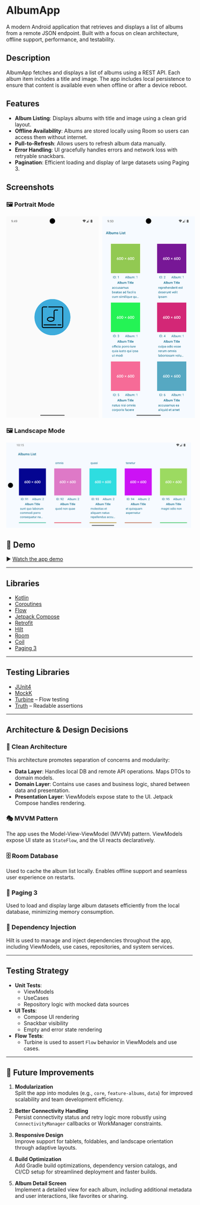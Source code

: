# AlbumApp

A modern Android application that retrieves and displays a list of albums from a remote JSON endpoint. Built with a focus on clean architecture, offline support, performance, and testability.

## Description

AlbumApp fetches and displays a list of albums using a REST API. Each album item includes a title and image. The app includes local persistence to ensure that content is available even when offline or after a device reboot.

## Features

- **Album Listing**: Displays albums with title and image using a clean grid layout.
- **Offline Availability**: Albums are stored locally using Room so users can access them without internet.
- **Pull-to-Refresh**: Allows users to refresh album data manually.
- **Error Handling**: UI gracefully handles errors and network loss with retryable snackbars.
- **Pagination**: Efficient loading and display of large datasets using Paging 3.

## Screenshots
### 🖼️ Portrait Mode

<div style="display: flex; gap: 10px;">
  <img src="media/screen1.png" alt="Album Grid" width="250"/>
  <img src="media/screen2.png" alt="Offline Mode" width="250"/>
</div>

### 🖼️ Landscape Mode

<img src="media/screen3.png" alt="Snackbar" width="500"/>

## 🎥 Demo

▶️ [Watch the app demo](media/appDemo.mp4)

---

##  Libraries

- [Kotlin](https://kotlinlang.org/)
- [Coroutines](https://kotlinlang.org/docs/coroutines-overview.html)
- [Flow](https://kotlinlang.org/api/kotlinx.coroutines/kotlinx-coroutines-core/kotlinx.coroutines.flow/-flow/)
- [Jetpack Compose](https://developer.android.com/jetpack/compose)
- [Retrofit](https://square.github.io/retrofit/)
- [Hilt](https://developer.android.com/training/dependency-injection/hilt-android)
- [Room](https://developer.android.com/training/data-storage/room)
- [Coil](https://coil-kt.github.io/coil/)
- [Paging 3](https://developer.android.com/topic/libraries/architecture/paging/v3-overview)

---

## Testing Libraries

- [JUnit4](https://junit.org/junit4/)
- [MockK](https://mockk.io/)
- [Turbine](https://github.com/cashapp/turbine) – Flow testing
- [Truth](https://truth.dev/) – Readable assertions

---

## Architecture & Design Decisions

### 🧱 Clean Architecture
This architecture promotes separation of concerns and modularity:

- **Data Layer**: Handles local DB and remote API operations. Maps DTOs to domain models.
- **Domain Layer**: Contains use cases and business logic, shared between data and presentation.
- **Presentation Layer**: ViewModels expose state to the UI. Jetpack Compose handles rendering.

### 🎭 MVVM Pattern
The app uses the Model-View-ViewModel (MVVM) pattern. ViewModels expose UI state as `StateFlow`, and the UI reacts declaratively.

### 🗄️ Room Database
Used to cache the album list locally. Enables offline support and seamless user experience on restarts.

### 🔄 Paging 3
Used to load and display large album datasets efficiently from the local database, minimizing memory consumption.

### 🔌 Dependency Injection
Hilt is used to manage and inject dependencies throughout the app, including ViewModels, use cases, repositories, and system services.

---

## Testing Strategy

- **Unit Tests**:
    - ViewModels
    - UseCases
    - Repository logic with mocked data sources
- **UI Tests**:
    - Compose UI rendering
    - Snackbar visibility
    - Empty and error state rendering
- **Flow Tests**:
    - Turbine is used to assert `Flow` behavior in ViewModels and use cases.
---

## 🔮 Future Improvements

1. **Modularization**  
   Split the app into modules (e.g., `core`, `feature-albums`, `data`) for improved scalability and team development efficiency.

2. **Better Connectivity Handling**  
   Persist connectivity status and retry logic more robustly using `ConnectivityManager` callbacks or WorkManager constraints.

3. **Responsive Design**  
   Improve support for tablets, foldables, and landscape orientation through adaptive layouts.

4. **Build Optimization**  
   Add Gradle build optimizations, dependency version catalogs, and CI/CD setup for streamlined deployment and faster builds.

5. **Album Detail Screen**  
    Implement a detailed view for each album, including additional metadata and user interactions, like favorites or sharing.